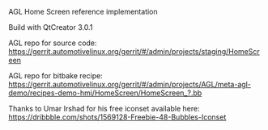 AGL Home Screen reference implementation


Build with QtCreator 3.0.1

AGL repo for source code:
https://gerrit.automotivelinux.org/gerrit/#/admin/projects/staging/HomeScreen

AGL repo for bitbake recipe:
https://gerrit.automotivelinux.org/gerrit/#/admin/projects/AGL/meta-agl-demo/recipes-demo-hmi/HomeScreen/HomeScreen_?.bb


Thanks to Umar Irshad for his free iconset available here:
https://dribbble.com/shots/1569128-Freebie-48-Bubbles-Iconset


